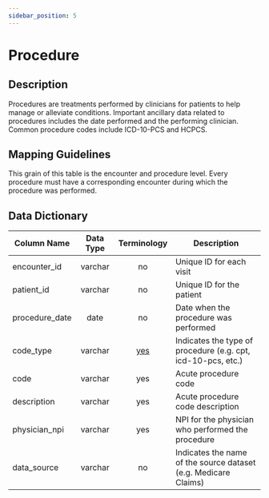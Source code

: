 ```yaml
---
sidebar_position: 5
---
```


# Procedure

## Description
Procedures are treatments performed by clinicians for patients to help manage or alleviate conditions.  Important ancillary data related to procedures includes the date performed and the performing clinician.  Common procedure codes include ICD-10-PCS and HCPCS.

## Mapping Guidelines 
This grain of this table is the encounter and procedure level.  Every procedure must have a corresponding encounter during which the procedure was performed.

## Data Dictionary
| Column Name | Data Type | Terminology | Description |
|---|:---:|:---:|---|
| encounter_id | varchar | no | Unique ID for each visit |
| patient_id | varchar | no | Unique ID for the patient |
| procedure_date | date | no | Date when the procedure was performed |
| code_type | varchar | [yes](https://github.com/tuva-health/terminology/blob/main/terminology/code_type.csv) | Indicates the type of procedure (e.g. cpt, icd-10-pcs, etc.) |
| code | varchar | yes | Acute procedure code |
| description |	varchar | yes |	Acute procedure code description |
| physician_npi | varchar |	yes | NPI for the physician who performed the procedure |
| data_source | varchar | no | Indicates the name of the source dataset (e.g. Medicare Claims) |